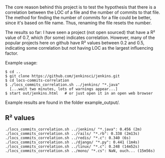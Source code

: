 The core reason behind this project is to test the hypothesis that there is a correlation between the LOC of a file and the number of commits to that file. The method for finding the number of commits for a file could be better, since it's based on file name. Thus, renaming the file resets the number.

The results so far: I have seen a project (not open sourced) that have a R² value of 0.7, which (for some) indicates correlation. However, many of the popular projects here on github have R² values between 0.2 and 0.5, indicating some correlation but not having LOC as the largest influencing factor.

Example usage:

    $ cd ..
    $ git clone https://github.com/jenkinsci/jenkins.git
    $ cd locs-commits-correlation
    $ ./locs_commits_correlation.sh ../jenkins/ "*.java"
      [...wait two minutes, lots of warnings appear...]
    $ start out/jenkins.html   # or just open it in an open web browser

Example results are found in the folder example_output/.

R² values
---
    ./locs_commits_correlation.sh ../jenkins/ "*.java": 0.456 (2m)
    ./locs_commits_correlation.sh ../rails/ "*.rb": 0.338 (2m13s)
    ./locs_commits_correlation.sh ../redis/ "*.c": 0.340 (6s)
    ./locs_commits_correlation.sh ../django/ "*.py": 0.441 (1m4s)
    ./locs_commits_correlation.sh ../linux/ "*.c": 0.248 (14m52s)
    ./locs_commits_correlation.sh ../mono/ "*.cs": NaN, ouch... (15m56s) 